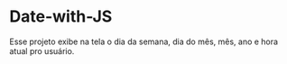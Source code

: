 # Date-with-JS
Esse projeto exibe na tela o dia da semana, dia do mês, mês, ano e hora atual pro usuário.
